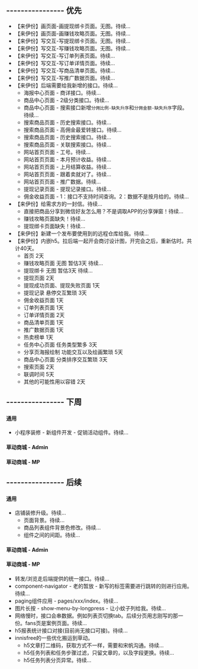 ## ---------------- 优先
* 【来伊份】画页面-画提现绑卡页面。无图。待续...
* 【来伊份】画页面-画赚钱攻略页面。无图。待续...
* 【来伊份】写交互-写提现绑卡页面。无图。待续...
* 【来伊份】写交互-写赚钱攻略页面。无图。待续...
* 【来伊份】写交互-写订单列表页面。待续...
* 【来伊份】写交互-写订单详情页面。待续...
* 【来伊份】写交互-写商品清单页面。待续...
* 【来伊份】写交互-写推广数据页面。待续...
* 【来伊份】后端需要给我新增的接口。待续...
  - 海报中心页面 - 商详接口。待续...
  - 商品中心页面 - 2级分类接口。待续...
  - 商品中心页面 - 搜索接口新增`分佣比例-缺失升序`和`分佣金额-缺失升序`字段。待续...
  - 搜索商品页面 - 历史搜索接口。待续...
  - 搜索商品页面 - 高佣金最爱转接口。待续...
  - 搜索商品页面 - 历史搜索接口。待续...
  - 搜索商品页面 - 关联搜索接口。待续...
  - 网站首页页面 - 工号。待续...
  - 网站首页页面 - 本月预计收益。待续...
  - 网站首页页面 - 上月结算收益。待续...
  - 网站首页页面 - 跟着卖就对了。待续...
  - 网站首页页面 - 推广数据。待续...
  - 提现记录页面 - 提现记录接口。待续...
  - 佣金收益页面 - 1：接口不支持时间查询。2：数据不是按月给的。待续...
* 【来伊份】给需求方的一封信。待续...
  - 直接把商品分享到微信好友怎么用？不是调取APP的分享弹窗！待续...
  - 赚钱攻略页面缺失！待续...
  - 提现绑卡页面缺失！待续...
* 【来伊份】新建一个发布要使用到的远程仓库给我。待续...
* 【来伊份】内嵌h5。拉后端一起开会商讨设计图，开完会之后，重新估时。共计40天。
  - 首页 2天
  - 赚钱攻略页面 无图 暂估3天 待续...
  - 提现绑卡 无图 暂估3天 待续...
  - 提现页面 2天
  - 提现成功页面、提现失败页面 1天
  - 提现记录 悬停交互繁琐 3天
  - 佣金收益页面 1天
  - 订单列表页面 1天
  - 订单详情页面 2天
  - 商品清单页面 1天
  - 推广数据页面 1天
  - 热卖榜单 1天
  - 任务中心页面 任务类型繁多 3天
  - 分享页海报绘制 功能交互以及绘画繁琐 5天
  - 商品中心页面 分类排序交互繁琐 3天
  - 搜索页面 2天
  - 联调时间 5天
  - 其他的可能性用以容错 2天

## ---------------- 下周
#### 通用
* 小程序装修 - 新组件开发 - 促销活动组件。待续...
#### 草动商城 - Admin
#### 草动商城 - MP

## ---------------- 后续
#### 通用
* 店铺装修升级。待续...
  - 页面背景。待续...
  - 商品列表组件背景色修改。待续...
  - 组件之间的间距。待续...
#### 草动商城 - Admin
#### 草动商城 - MP
* 转发/浏览走后端提供的统一接口。待续...
* component-navigator - 老的暂放 - 新写的标签需要进行跳转的则进行应用。待续...
* paging组件应用 - pages/xxx/index。待续...
* 图片长按 - show-menu-by-longpress - 让小蚊子列给我。待续...
* 网络慢时，接口会串数据。例如列表页切换tab。后续分页用志刚写的那一份。fans页是案例页面。待续...
* h5报表统计接口对接(目前尚无接口可接)。待续...
* innisfree的一些优化搬运到草动。
  - h5文章打二维码，获取方式不一样，需要和宋帆沟通。待续...
  - h5任务列表和任务步骤过滤，只留文章的，以及字段更换。待续...
  - h5任务列表分页异常。待续...
